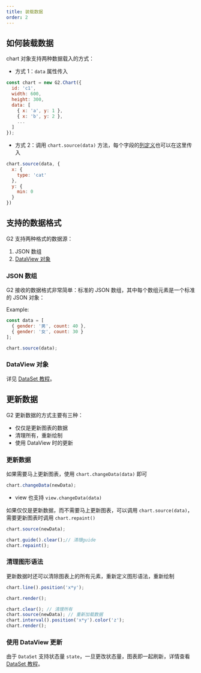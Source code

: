 ```yaml
---
title: 装载数据
order: 2
---
```


## 如何装载数据

chart 对象支持两种数据载入的方式：

* 方式 1：`data` 属性传入

```js
const chart = new G2.Chart({
  id: 'c1',
  width: 600,
  height: 300,
  data: [
    { x: 'a', y: 1 },
    { x: 'b', y: 2 },
    ...
  ]
});
```

* 方式 2：调用 `chart.source(data)` 方法，每个字段的[列定义](/zh/docs/manual/tutorial/scale-def)也可以在这里传入

```js
chart.source(data, {
  x: {
    type: 'cat'
  },
  y: {
    min: 0
  }
})
```

## 支持的数据格式

G2 支持两种格式的数据源：

1. JSON 数组
2. [DataView 对象](/zh/docs/manual/tutorial/data-set)

### JSON 数组

G2 接收的数据格式非常简单：标准的 JSON 数组，其中每个数组元素是一个标准的 JSON 对象：

Example:

```js
const data = [
  { gender: '男', count: 40 },
  { gender: '女', count: 30 }
];

chart.source(data);
```

### DataView 对象

详见 [DataSet 教程](/zh/docs/manual/tutorial/data-set)。

## 更新数据

G2 更新数据的方式主要有三种：
* 仅仅是更新图表的数据
* 清理所有，重新绘制
* 使用 DataView 时的更新

### 更新数据

如果需要马上更新图表，使用 `chart.changeData(data)` 即可

```js
chart.changeData(newData);
```

* view 也支持 `view.changeData(data)`

如果仅仅是更新数据，而不需要马上更新图表，可以调用 `chart.source(data)`，需要更新图表时调用 `chart.repaint()`

```js
chart.source(newData);

chart.guide().clear();// 清理guide
chart.repaint();
```

### 清理图形语法

更新数据时还可以清除图表上的所有元素，重新定义图形语法，重新绘制

```js
chart.line().position('x*y');

chart.render();

chart.clear(); // 清理所有
chart.source(newData); // 重新加载数据
chart.interval().position('x*y').color('z');
chart.render();
```

### 使用 DataView  更新

由于 `DataSet` 支持状态量 `state`，一旦更改状态量，图表即一起刷新，详情查看[ DataSet 教程](/zh/docs/manual/tutorial/data-set)。
